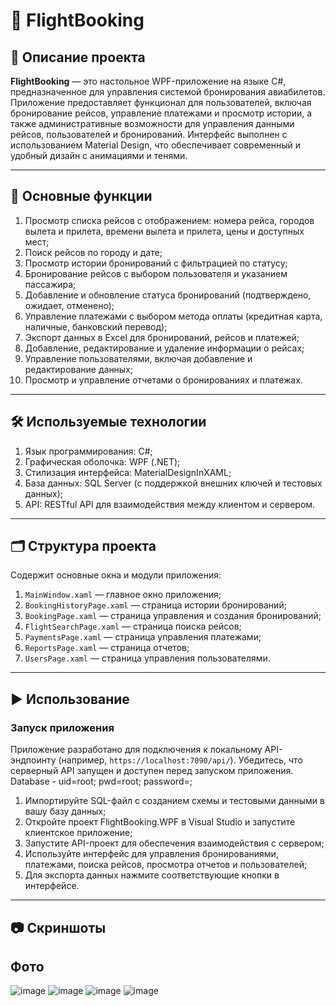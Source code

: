 # 🛫 FlightBooking

## 📖 Описание проекта

**FlightBooking** — это настольное WPF-приложение на языке C#, предназначенное для управления системой бронирования авиабилетов. Приложение предоставляет функционал для пользователей, включая бронирование рейсов, управление платежами и просмотр истории, а также административные возможности для управления данными рейсов, пользователей и бронирований. Интерфейс выполнен с использованием Material Design, что обеспечивает современный и удобный дизайн с анимациями и тенями.

---

## 🔑 Основные функции

1. Просмотр списка рейсов с отображением: номера рейса, городов вылета и прилета, времени вылета и прилета, цены и доступных мест;
2. Поиск рейсов по городу и дате;
3. Просмотр истории бронирований с фильтрацией по статусу;
4. Бронирование рейсов с выбором пользователя и указанием пассажира;
5. Добавление и обновление статуса бронирований (подтверждено, ожидает, отменено);
6. Управление платежами с выбором метода оплаты (кредитная карта, наличные, банковский перевод);
7. Экспорт данных в Excel для бронирований, рейсов и платежей;
8. Добавление, редактирование и удаление информации о рейсах;
9. Управление пользователями, включая добавление и редактирование данных;
10. Просмотр и управление отчетами о бронированиях и платежах.

---

## 🛠 Используемые технологии

1. Язык программирования: C#;
2. Графическая оболочка: WPF (.NET);
3. Стилизация интерфейса: MaterialDesignInXAML;
4. База данных: SQL Server (с поддержкой внешних ключей и тестовых данных);
5. API: RESTful API для взаимодействия между клиентом и сервером.

---

## 🗂 Структура проекта

Содержит основные окна и модули приложения:

1. `MainWindow.xaml` — главное окно приложения;
2. `BookingHistoryPage.xaml` — страница истории бронирований;
3. `BookingPage.xaml` — страница управления и создания бронирований;
4. `FlightSearchPage.xaml` — страница поиска рейсов;
5. `PaymentsPage.xaml` — страница управления платежами;
6. `ReportsPage.xaml` — страница отчетов;
7. `UsersPage.xaml` — страница управления пользователями.

---

## ▶️ Использование

### Запуск приложения
Приложение разработано для подключения к локальному API-эндпоинту (например, `https://localhost:7090/api/`). Убедитесь, что серверный API запущен и доступен перед запуском приложения.
Database - uid=root; pwd=root; password=;

1. Импортируйте SQL-файл с созданием схемы и тестовыми данными в вашу базу данных;
2. Откройте проект FlightBooking.WPF в Visual Studio и запустите клиентское приложение;
3. Запустите API-проект для обеспечения взаимодействия с сервером;
4. Используйте интерфейс для управления бронированиями, платежами, поиска рейсов, просмотра отчетов и пользователей;
5. Для экспорта данных нажмите соответствующие кнопки в интерфейсе.

---

## 📷 Скриншоты

## Фото
![image](https://github.com/user-attachments/assets/b334fc30-94c4-49cc-8dd3-ab70443ee0e1)
![image](https://github.com/user-attachments/assets/ed9ddec8-6f43-45e1-b0e1-d0ab7834082c)
![image](https://github.com/user-attachments/assets/ff9173f2-54fd-40b8-934f-caaccd186aa1)
![image](https://github.com/user-attachments/assets/7e8f1c35-07bf-4fff-8b5d-a5a2fd707f33)



